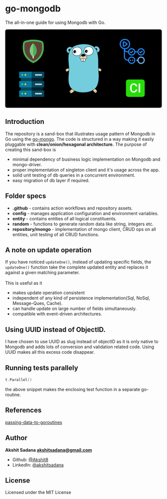 # go-mongodb
The all-in-one guide for using Mongodb with Go.

<img src=".github/assets/gomongodbBanner.png">

## Introduction
The repository is a sand-box that illustrates usage pattern of Mongodb in Go using the [go-mongo](https://github.com/mongodb/mongo-go-driver). The code is structured in a way making it easily pluggable with **clean/onion/hexagonal architecture.**
The purpose of creating this sand-box is

- minimal dependency of business logic implementation on Mongodb and mongo-driver.
- proper implementation of singleton client and it's usage across the app.
- solid unit testing of db queries in a concurrent environment.
- easy migration of db layer if required.

## Folder specs
- **.github** - contains action workflows and repository assets.
- **config** - manages application configuration and environment variables.
- **entity** - contains entities of all logical constituents.
- **random** - functions to generate random data like string, integers etc.
- **repository/mongo** - implementation of mongo client, CRUD ops on all entities, unit testing of all CRUD functions.

## A note on update operation
If you have noticed `updateOne()`, instead of updating specific fields, the `updateOne()` function take the complete updated entity and replaces it against a given matching parameter.
<br><br>
This is useful as it
- makes update operation consistent
- independent of any kind of persistence implementation(Sql, NoSql, Message-Ques, Cache).
- can handle update on large number of fields simultaneously.
- compatible with event-driven architectures.

## Using UUID instead of ObjectID.
I have chosen to use UUID as slug instead of objectID as it is only native to Mongodb and adds lots of conversion and validation related code. Using UUID makes all this excess code disappear.

## Running tests parallely
```go
t.Parallel()
```
the above snippet makes the enclosing test function in a separate go-routine.

## References
[passing-data-to-goroutines](https://stackoverflow.com/questions/40326723/go-vet-range-variable-captured-by-func-literal-when-using-go-routine-inside-of-f)

## Author
**Akshit Sadana <akshitsadana@gmail.com>**

- Github: [@Akshit8](https://github.com/Akshit8)
- LinkedIn: [@akshitsadana](https://www.linkedin.com/in/akshit-sadana-b051ab121/)

## License
Licensed under the MIT License